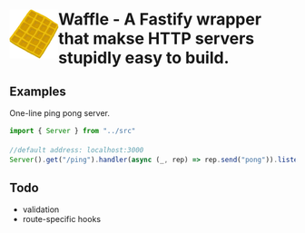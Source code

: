 # <img align="left" src="./logo.png" alt="RxJS Logo" width="86" height="86"> Waffle - A Fastify wrapper that makse HTTP servers stupidly easy to build.

## Examples

One-line ping pong server.

```typescript
import { Server } from "../src"

//default address: localhost:3000
Server().get("/ping").handler(async (_, rep) => rep.send("pong")).listen()
```

## Todo

- validation
- route-specific hooks

